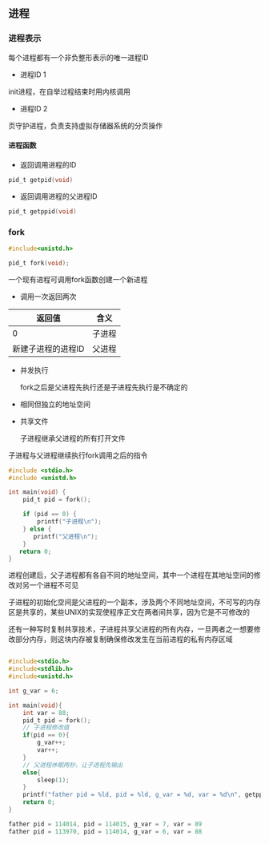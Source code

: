 <!--
 * @Description: 
 * @Version: 1.0
 * @Author: DaLao
 * @Email: dalao_li@163.com
 * @Date: 2021-11-11 21:53:16
 * @LastEditors: DaLao
 * @LastEditTime: 2022-04-29 23:32:22
-->


## 进程


### 进程表示


每个进程都有一个非负整形表示的唯一进程ID

- 进程ID 1

init进程，在自举过程结束时用内核调用

- 进程ID 2

页守护进程，负责支持虚拟存储器系统的分页操作



#### 进程函数


- 返回调用进程的ID

```c
pid_t getpid(void)
```

- 返回调用进程的父进程ID

```c
pid_t getppid(void)
```


### fork

```c
#include<unistd.h>

pid_t fork(void);
```

一个现有进程可调用fork函数创建一个新进程

- 调用一次返回两次

| 返回值             | 含义   |
| ------------------ | ------ |
| 0                  | 子进程 |
| 新建子进程的进程ID | 父进程 |

- 并发执行

    fork之后是父进程先执行还是子进程先执行是不确定的

- 相同但独立的地址空间

- 共享文件

    子进程继承父进程的所有打开文件

子进程与父进程继续执行fork调用之后的指令


```c
#include <stdio.h>
#include <unistd.h>

int main(void) {
    pid_t pid = fork();

    if (pid == 0) {
        printf("子进程\n");
    } else {  
       printf("父进程\n");
    }
   return 0;
}
```

进程创建后，父子进程都有各自不同的地址空间，其中一个进程在其地址空间的修改对另一个进程不可见

子进程的初始化空间是父进程的一个副本，涉及两个不同地址空间，不可写的内存区是共享的，某些UNIX的实现使程序正文在两者间共享，因为它是不可修改的

还有一种写时复制共享技术，子进程共享父进程的所有内存，一旦两者之一想要修改部分内存，则这块内存被复制确保修改发生在当前进程的私有内存区域

```c

#include<stdio.h>
#include<stdlib.h>
#include<unistd.h>

int g_var = 6;

int main(void){
    int var = 88;
    pid_t pid = fork();
    // 子进程修改值
    if(pid == 0){
        g_var++;
        var++;
    }
    // 父进程休眠两秒，让子进程先输出
    else{
        sleep(1);
    }
    printf("father pid = %ld, pid = %ld, g_var = %d, var = %d\n", getppid(), getpid(), g_var,var);
    return 0;
}
```

```c
father pid = 114014, pid = 114015, g_var = 7, var = 89
father pid = 113970, pid = 114014, g_var = 6, var = 88
```